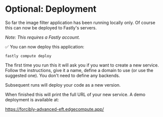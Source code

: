 # Optional: Deployment

So far the image filter application has been running locally only.
Of course this can now be deployed to Fastly's servers.

_Note: This requires a Fastly account._

✅ You can now deploy this application:

```
fastly compute deploy
```

The first time you run this it will ask you if you want to create a new service.
Follow the instructions, give it a name,
define a domain to use (or use the suggested one).
You don't need to define any backends.

Subsequent runs will deploy your code as a new version.

When finished this will print the full URL of your new service.
A demo deployment is available at:

<https://forcibly-advanced-eft.edgecompute.app/>

